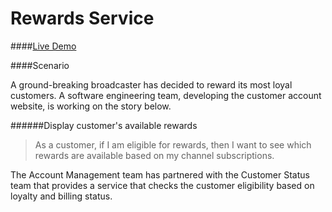 # Rewards Service

####[Live Demo](sky.cj-dev.co.uk)

####Scenario

A ground-breaking broadcaster has decided to reward its most loyal customers. A software
engineering team, developing the customer account website, is working on the story below.

######Display customer's available rewards
> As a customer, if I am eligible for rewards, then I want to see which rewards
> are available based on my channel subscriptions.

The Account Management team has partnered with the Customer Status team that provides a
service that checks the customer eligibility based on loyalty and billing status.

